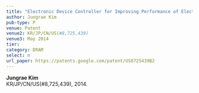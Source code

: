 ```yaml
---
title: "Electronic Device Controller for Improving Performance of Electronic Device"
author: Jungrae Kim
pub-type: P
venue: Patent
venue2: KR/JP/CN/US(#8,725,439)
venue3: May 2014
tier: 
category: DRAM
select: n
url_paper: https://patents.google.com/patent/US8725439B2
---
```


**Jungrae Kim**<br>
KR/JP/CN/US(#8,725,439), 2014.
